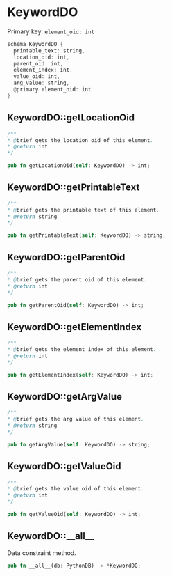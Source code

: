 # KeywordDO

Primary key: `element_oid: int`

```rust
schema KeywordDO {
  printable_text: string,
  location_oid: int,
  parent_oid: int,
  element_index: int,
  value_oid: int,
  arg_value: string,
  @primary element_oid: int
}
```
## KeywordDO::getLocationOid

```java
/**
* @brief gets the location oid of this element.
* @return int
*/
```
```rust
pub fn getLocationOid(self: KeywordDO) -> int;
```
## KeywordDO::getPrintableText

```java
/**
* @brief gets the printable text of this element.
* @return string
*/
```
```rust
pub fn getPrintableText(self: KeywordDO) -> string;
```
## KeywordDO::getParentOid

```java
/**
* @brief gets the parent oid of this element.
* @return int
*/
```
```rust
pub fn getParentOid(self: KeywordDO) -> int;
```
## KeywordDO::getElementIndex

```java
/**
* @brief gets the element index of this element.
* @return int
*/
```
```rust
pub fn getElementIndex(self: KeywordDO) -> int;
```
## KeywordDO::getArgValue

```java
/**
* @brief gets the arg value of this element.
* @return string
*/
```
```rust
pub fn getArgValue(self: KeywordDO) -> string;
```
## KeywordDO::getValueOid

```java
/**
* @brief gets the value oid of this element.
* @return int
*/
```
```rust
pub fn getValueOid(self: KeywordDO) -> int;
```
## KeywordDO::\_\_all\_\_

Data constraint method.

```rust
pub fn __all__(db: PythonDB) -> *KeywordDO;
```
